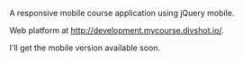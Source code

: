 A responsive mobile course application using jQuery mobile.

Web platform at http://development.mycourse.divshot.io/.

I'll get the mobile version available soon.
